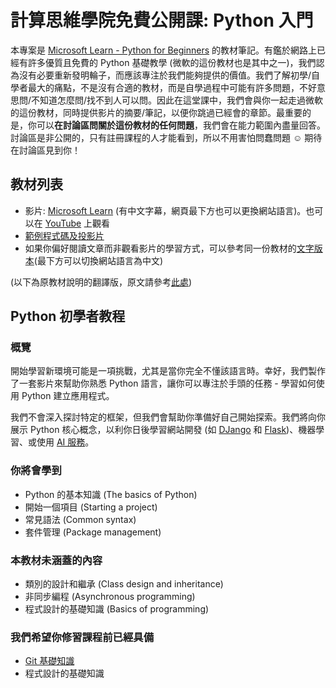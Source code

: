 # 計算思維學院免費公開課: Python 入門

本專案是 [Microsoft Learn - Python for Beginners](https://learn.microsoft.com/en-us/shows/intro-to-python-development/) 的教材筆記。有鑑於網路上已經有許多優質且免費的 Python 基礎教學 (微軟的這份教材也是其中之一)，我們認為沒有必要重新發明輪子，而應該專注於我們能夠提供的價值。我們了解初學/自學者最大的痛點，不是沒有合適的教材，而是自學過程中可能有許多問題，不好意思問/不知道怎麼問/找不到人可以問。因此在這堂課中，我們會與你一起走過微軟的這份教材，同時提供影片的摘要/筆記，以便你跳過已經會的章節。最重要的是，你可以**在討論區問關於這份教材的任何問題**，我們會在能力範圍內盡量回答。討論區是非公開的，只有註冊課程的人才能看到，所以不用害怕問蠢問題 :relaxed: 期待在討論區見到你！

## 教材列表

* 影片: [Microsoft Learn](https://learn.microsoft.com/en-us/shows/intro-to-python-development/) (有中文字幕，網頁最下方也可以更換網站語言)。也可以在 [YouTube](https://www.youtube.com/playlist?list=PLlrxD0HtieHhS8VzuMCfQD4uJ9yne1mE6) 上觀看
* [範例程式碼及投影片](https://github.com/microsoft/c9-python-getting-started/tree/master/python-for-beginners)
* 如果你偏好閱讀文章而非觀看影片的學習方式，可以參考同一份教材的[文字版本](https://learn.microsoft.com/en-us/training/paths/beginner-python/)(最下方可以切換網站語言為中文)

(以下為原教材說明的翻譯版，原文請參考[此處](https://github.com/microsoft/c9-python-getting-started/blob/master/python-for-beginners/README.md))

## Python 初學者教程

### 概覽

開始學習新環境可能是一項挑戰，尤其是當你完全不懂該語言時。幸好，我們製作了一套影片來幫助你熟悉 Python 語言，讓你可以專注於手頭的任務 - 學習如何使用 Python 建立應用程式。

我們不會深入探討特定的框架，但我們會幫助你準備好自己開始探索。我們將向你展示 Python 核心概念，以利你日後學習網站開發 (如 [DJango](https://djangoproject.com) 和 [Flask](https://flask.palletsprojects.com))、機器學習、或使用 [AI 服務](https://azure.microsoft.com/en-us/products/ai-services)。

### 你將會學到

* Python 的基本知識 (The basics of Python)
* 開始一個項目 (Starting a project)
* 常見語法 (Common syntax)
* 套件管理 (Package management)

### 本教材未涵蓋的內容

* 類別的設計和繼承 (Class design and inheritance)
* 非同步編程 (Asynchronous programming)
* 程式設計的基礎知識 (Basics of programming)

### 我們希望你修習課程前已經具備

* [Git 基礎知識](https://git-scm.com/book/zh-tw/v2)
* 程式設計的基礎知識
